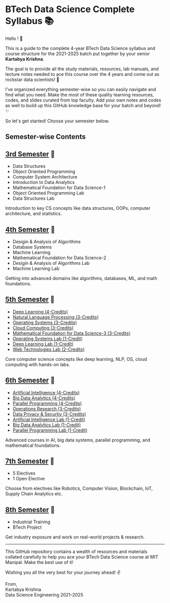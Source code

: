 # BTech Data Science Complete Syllabus 📚

Hello ! 👋

This is a guide to the complete 4-year BTech Data Science syllabus and course structure for the 2021-2025 batch put together by your senior **Kartabya Krishna**. 

The goal is to provide all the study materials, resources, lab manuals, and lecture notes needed to ace this course over the 4 years and come out as rockstar data scientists! 🚀

I've organized everything semester-wise so you can easily navigate and find what you need. Make the most of these quality learning resources, codes, and slides curated from top faculty. Add your own notes and codes as well to build up this GitHub knowledge base for your batch and beyond! ✨

So let's get started! Choose your semester below.

## Semester-wise Contents 

## [3rd Semester](./3rd-Semester) 📗

- Data Structures
- Object Oriented Programming 
- Computer System Architecture
- Introduction to Data Analytics
- Mathematical Foundation for Data Science-1
- Object Oriented Programming Lab
- Data Structures Lab 

Introduction to key CS concepts like data structures, OOPs, computer architecture, and statistics.

## [4th Semester](./4th-Semester) 📕

- Desigin & Analysis of Algorithms
- Database Systems
- Machine Learning
- Mathematical Foundation for Data Science-2
- Desigin & Analysis of Algorithms Lab
- Machine Learning Lab

Getting into advanced domains like algorithms, databases, ML, and math foundations.

## [5th Semester](./5th-Semester) 📒

- [Deep Learning (4-Credits)](./5th-Semester/DL)
- [Natural Language Processing (3-Credits)](./5th-Semester/NLP)
- [Operating Systems (3-Credits)](./5th-Semester/OS/)
- [Cloud Computing (3-Credits)](./5th-Semester/CC/)
- [Mathematical Foundation for Data Science-3 (3-Credits)]()
- [Operating Systems Lab (1-Credit)](./5th-Semester/OS-Lab)
- [Deep Learning Lab (1-Credit)](./5th-Semester/DL-Lab/)
- [Web Technologies Lab (2-Credits)](./5th-Semester/WT-Lab)

Core computer science concepts like deep learning, NLP, OS, cloud computing with hands-on labs. 

## [6th Semester](./6th-Semester) 📓

- [Artificial Intelligence (4-Credits)](./6th-Semester/AI)
- [Big Data Analytics (4-Credits)](./6th-Semester/BDA)
- [Parallel Programming (4-Credits)](./6th-Semester/PP)
- [Operations Research (3-Credits)](./6th-Semester/OR)
- [Data Privacy & Securtiy (3-Credits)](./6th-Semester/DPS)
- [Artificial Intelligence Lab (1-Credit)](./6th-Semester/AI-Lab)
- [Big Data Analytics Lab (1-Credit)](./6th-Semester/BDA-Lab)
- [Parallel Programming Lab (1-Credit)](./6th-Semester/PP-Lab)

Advanced courses in AI, big data systems, parallel programming, and mathematical foundations.

## [7th Semester](./7th-Semester) 📔

- 5 Electives 
- 1 Open Elective

Choose from electives like Robotics, Computer Vision, Blockchain, IoT, Supply Chain Analytics etc.

## [8th Semester](./8th-Semester) 📕

- Industrial Training 
- BTech Project

Get industry exposure and work on real-world projects & research.

---

This GitHub repository contains a wealth of resources and materials collated carefully to help you ace your BTech Data Science course at MIT Manipal. Make the best use of it! 

Wishing you all the very best for your journey ahead! ✌️

From,  
Kartabya Krishna  
Data Science Engineering
2021-2025
